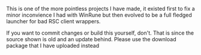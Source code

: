 This is one of the more pointless projects I have made, it existed first to fix a minor inconvience I had with WinRune but then evolved to be a full fledged launcher for bad RSC client wrappers.

If you want to commit changes or build this yourself, don't. That is since the source shown is old and an update behind. Please use the download package that I have uploaded instead
